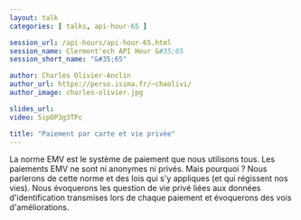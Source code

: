 ```yaml
---
layout: talk
categories: [ talks, api-hour-65 ]

session_url: /api-hours/api-hour-65.html
session_name: Clermont'ech API Hour &#35;65
session_short_name: "&#35;65"

author: Charles Olivier-Anclin
author_url: https://perso.isima.fr/~chaolivi/
author_image: charles-olivier.jpg

slides_url:
video: 5ipOP3g3TPc

title: "Paiement par carte et vie privée"
---
```


La norme EMV est le système de paiement que nous utilisons tous. Les paiements
EMV ne sont ni anonymes ni privés. Mais pourquoi ? Nous parlerons de cette
norme et des lois qui s'y appliques (et qui régissent nos vies). Nous
évoquerons les question de vie privé liées aux données d'identification
transmises lors de chaque paiement et évoquerons des vois d'améliorations.
